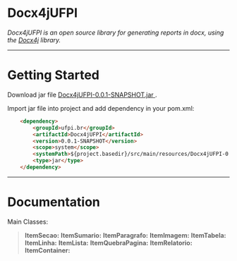 # Docx4jUFPI

<i>Docx4jUFPI is an open source library for generating reports in docx, using the 
	<a href="https://www.docx4java.org/trac/docx4j" target="_blank">Docx4j</a> library.
</i>

<hr>

# Getting Started

<p> Download jar file <a href="https://github.com/renatofelixdev/Docx4jUFPI/blob/master/target/Docx4jUFPI-0.0.1-SNAPSHOT.jar"> Docx4jUFPI-0.0.1-SNAPSHOT.jar </a>. </p>
<p> Import jar file into project and add dependency in your pom.xml:</p>

```html
	<dependency>
	    <groupId>ufpi.br</groupId>
	    <artifactId>Docx4jUFPI</artifactId>
	    <version>0.0.1-SNAPSHOT</version>
	    <scope>system</scope>
	    <systemPath>${project.basedir}/src/main/resources/Docx4jUFPI-0.0.1-SNAPSHOT.jar</systemPath>
	    <type>jar</type>
	</dependency>
```

<hr>

# Documentation

Main Classes: 

> <b>ItemSecao:</b>
> <b>ItemSumario:</b>
> <b>ItemParagrafo:</b>
> <b>ItemImagem:</b>
> <b>ItemTabela:</b>
> <b>ItemLinha:</b>
> <b>ItemLista:</b>
> <b>ItemQuebraPagina:</b>
> <b>ItemRelatorio:</b>
> <b>ItemContainer:</b>
